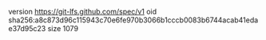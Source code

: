 version https://git-lfs.github.com/spec/v1
oid sha256:a8c873d96c115943c70e6fe970b3066b1cccb0083b6744acab41edae37d95c23
size 1079
